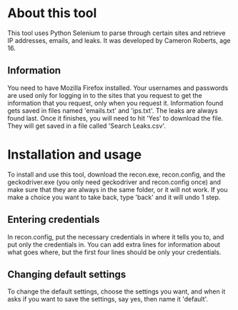 # About this tool
This tool uses Python Selenium to parse through certain sites and retrieve IP addresses, emails, and leaks.  It was developed by Cameron Roberts, age 16.

## Information
You need to have Mozilla Firefox installed.  Your usernames and passwords are used only for logging in to the sites that you request to get the information that you request, only when you request it.  Information found gets saved in files named 'emails.txt' and 'ips.txt'.  The leaks are always found last.  Once it finishes, you will need to hit 'Yes' to download the file.  They will get saved in a file called 'Search Leaks.csv'.

# Installation and usage
To install and use this tool, download the recon.exe, recon.config, and the geckodriver.exe (you only need geckodriver and recon.config once) and make sure that they are always in the same folder, or it will not work.  If you make a choice you want to take back, type 'back' and it will undo 1 step.

## Entering credentials
In recon.config, put the necessary credentials in where it tells you to, and put only the credentials in.  You can add extra lines for information about what goes where, but the first four lines should be only your credentials.  

## Changing default settings
To change the default settings, choose the settings you want, and when it asks if you want to save the settings, say yes, then name it 'default'.
